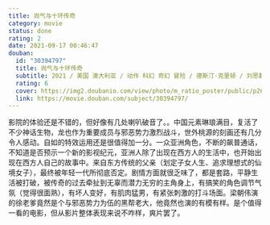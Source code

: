 ```yaml
---
title: 尚气与十环传奇
category: movie
status: done
rating: 2
date: 2021-09-17 00:46:47
douban:
  id: "30394797"
  title: 尚气与十环传奇
  subtitle: 2021 / 美国 澳大利亚 / 动作 科幻 奇幻 冒险 / 德斯汀·克里顿 / 刘思慕 梁朝伟
  rating: 6
  cover: https://img2.doubanio.com/view/photo/m_ratio_poster/public/p2674321872.jpg
  link: https://movie.douban.com/subject/30394797/
---
```


影院的体验还是不错的，但好像有几处喇叭破音了。。中国元素琳琅满目，复活了不少神话生物，龙也作为重要成员与邪恶势力激烈战斗，世外桃源的刻画还有几分令人感动。自如的特效运用还是很值得加一分。一众亚洲角色，不断的飙普通话，不知道是否预示一个新的影视纪元，亚洲人除了出现在西方人的生活中，也开始出现在西方人自己的故事中。来自东方传统的父亲（划定子女人生、追求理想式的仙境女子），最终被年轻一代所彻底否定。剧情方面就很乏味了，都是套路，平静生活被打破，被传奇的过去牵扯到无辜而潜力无穷的主角身上，有搞笑的角色调节气氛（觉得很面熟），有坏人变好，有肌肉猛男，有紧张刺激的打斗场面。梁朝伟演的徐老爹竟然是个与邪恶势力为伍的黑帮老大，他竟然也演的有模有样。是个值得一看的电影，但从影片整体表现来说不咋样，爽片罢了。